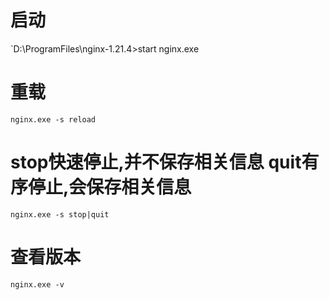 # 启动

`D:\ProgramFiles\nginx-1.21.4>start nginx.exe

# 重载

`nginx.exe -s reload`

# stop快速停止,并不保存相关信息 quit有序停止,会保存相关信息

`nginx.exe -s stop|quit`

# 查看版本
`nginx.exe -v`